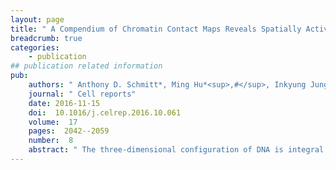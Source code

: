 ```yaml
---
layout: page
title: " A Compendium of Chromatin Contact Maps Reveals Spatially Active Regions in the Human Genome."
breadcrumb: true
categories:
    - publication
## publication related information
pub:
    authors: " Anthony D. Schmitt*, Ming Hu*<sup>,#</sup>, Inkyung Jung, Zheng Xu, Yunjiang Qiu, Catherine L. Tan, Yun Li, Shin Lin, Yiing Lin, Cathy L. Barr,  Bing Ren<sup>#</sup>"
    journal: " Cell reports"
    date: 2016-11-15
    doi:  10.1016/j.celrep.2016.10.061
    volume:  17
    pages:  2042--2059
    number:  8
    abstract: " The three-dimensional configuration of DNA is integral to all nuclear processes in eukaryotes, yet our knowledge of the chromosome architecture is still limited. Genome-wide chromosome conformation capture studies have uncovered features of chromatin organization in cultured cells, but genome architecture in human tissues has yet to be explored. Here, we report the most comprehensive survey to  date of chromatin organization in human tissues. Through integrative analysis of  chromatin contact maps in 21 primary human tissues and cell types, we find topologically associating domains highly conserved in different tissues. We also  discover genomic regions that exhibit unusually high levels of local chromatin interactions. These frequently interacting regions (FIREs) are enriched for super-enhancers and are near tissue-specifically expressed genes. They display strong tissue-specificity in local chromatin interactions. Additionally, FIRE formation is partially dependent on CTCF and the Cohesin complex. We further show that FIREs can help annotate the function of non-coding sequence variants.,"
---
```

